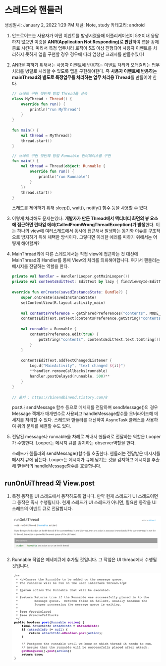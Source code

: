 # 스레드와 핸들러

생성일시: January 2, 2022 1:29 PM
채널: Note, study
카테고리: android

1. 안드로이드는 사용자가 어떤 이벤트를 발생시켰을때 어플리케이션이 5초이내 응답하지 않으면 이것을 **ANR(Application Not Responding)로 판단**하여 앱을 강제 종료 시킨다. 따라서 특정 업무처리 로직이 5초 이상 진행되어 사용자 이벤트를 처리하지 못하게 앱을 구현할 경우 경우에 따라 엄청난 크래시를 만들수있다!
2. ANR을 피하기 위해서는 사용자 이벤트에 반응하는 이벤트 처리와 오래걸리는 업무 처리를 병렬로 처리할 수 있도록 앱을 구현해야한다. 즉 **사용자 이벤트에 반응하는 mainThread와 별도로 특정업무를 처리하는 업무 처리용 Thread**를 만들어야 한다.
    
    ```kotlin
    // 스레드 구현 첫번째 방법 Thread를 상속
    class MyThread : Thread() {
        override fun run() {
            println("run MyThread")
        }
    }
    
    fun main() {
        val thread = MyThread()
        thread.start()
    }
    ```
    
    ```kotlin
    // 스레드 구현 첫번째 방법 Runnable 인터페이스를 구현
    fun main() {
        val thread = Thread(object: Runnable {
            override fun run() {
                println("run Runnable")
            }
        })
        thread.start()
    }
    ```
    
    스레드를 제어하기 위해 sleep(), wait(), notify() 함수 등을 사용할 수 있다.
    
3. 이렇게 처리해도 문제는있다. **개발자가 만든 Thread에서 액티비티 화면의 뷰 요소에 접근하면 런타임 에러(CalledFromWrongThreadException)가 발생**한다. 이는 하나의 view에 여러스레드에서 동시에 접근해서 발생하는 동기화 이슈를 구조적으로 방지하기 위해 채택한 방식이다. 그렇다면 이러한 에러를 피하기 위해서는 어떻게 해야할까?
4. MainThread외에 다른 스레드에서는 직접 view에 접근하는 것 대신에 MainThread의 Handler를 통해 View의 처리를 의뢰해야합니다. 여기서 핸들러는 메시지를 전달하는 역할을 한다.
    
    ```kotlin
    private val handler = Handler(Looper.getMainLooper())
    private val contentsEditText: EditText by lazy { findViewById<EditText>(R.id.contentsEditText) }
    
    override fun onCreate(savedInstanceState: Bundle?) {
    	super.onCreate(savedInstanceState)
    	setContentView(R.layout.activity_main)
    	
    	val contentsPreference = getSharedPreferences("contents", MODE_PRIVATE)
    	contentsEditText.setText(contentsPreference.getString("contents", ""))
    
    	val runnable = Runnable {
    		contentsPreference.edit(true) {
    			putString("contents", contentsEditText.text.toString())
    		}
    	}
    
    	contentsEditText.addTextChangedListener {
    		Log.d("MainActivity", "text changed ${it}")
    		**handler.removeCallbacks(runnable)
    		handler.postDelayed(runnable, 500)**
    	}
    }
    
    // 출처 : https://binendbinend.tistory.com/8
    ```
    
    post나 sendMessage 함수 등으로 메세지를 전달하며 sendMessage()의 경우 Message 객체가 매개변수로 사용되고 handleMessage함수를 오버라이드해 메세지를 처리할 수 있다. 스레드와 핸들러를 대신하여 AsyncTask 클래스를 사용하여 위의 문제를 해결할 수도 있다.
    
5.  전달된 message나 runnable을 차례로 꺼내서 핸들러로 전달하는 역할은 Looper가 수행한다. Looper는 메시지 큐를 감지하는 observer역할을 한다.
    
    스레드가 핸들러의 sendMessage()함수를 호출한다. 핸들러는 전달받은 메시지를 메시지 큐에 담는다. Looper는 메시지가 큐에 담기는 것을 감지하고 메시지를 추출해 핸들러의 handleMessage함수를 호출합니다.
    

## runOnUiThread 와 View.post

1. 특정 동작을 UI 스레드에서 동작하도록 합니다. 만약 현재 스레드가 UI 스레드이면 그 동작은 즉시 수행됩니다. 현재 스레드가 UI 스레드가 아니면, 필요한 동작을 UI 스레드의 이벤트 큐로 전달합니다.
    
    ![runOnUiThread](preview/runonuithread.png)
    
2. Runnable 작업은 메세지큐에 추가될 것입니다. 그 작업은 UI thread에서 수행될 것입니다.
    
    ![viewpost](preview/post.png)
